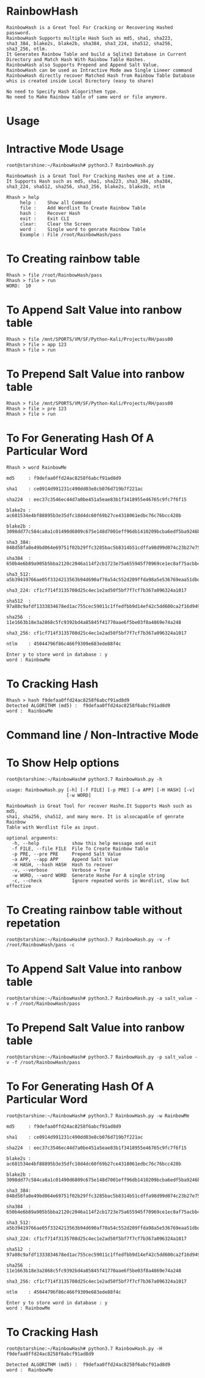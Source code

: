 # RainbowHash 
	RainbowHash is a Great Tool For Cracking or Recovering Hashed password.
	RainbowHash Supports multiple Hash Such as md5, sha1, sha223, sha3_384, blake2s, blake2b, sha384, sha3_224, sha512, sha256, sha3_256, ntlm.
	It Generates Rainbow Table and build a Sqlite3 Database in Current Directory and Match Hash With Rainbow Table Hashes.
	RainbowHash also Supports Prepend and Append Salt Value.
	RainbowHash can be used as Intractive Mode awa Single Lineer command
	RainbowHash directly recover Matched Hash from Rainbow Table Database whis is created inside Local Directory (easy to share)

	No need to Specify Hash Alogorithem type.
	No need to Make Rainbow table of same word or file anymore.

# Usage
# Intractive Mode Usage

	root@starshine:~/RainbowHash# python3.7 RainbowHash.py

	RainbowHash is a Great Tool For Cracking Hashes one at a time.
	It Supports Hash such as md5, sha1, sha223, sha3_384, sha384, sha3_224, sha512, sha256, sha3_256, blake2s, blake2b, ntlm 

	Rhash > help
	     help :    Show all Command
	     file :    Add Wordlist To Create Rainbow Table
	     hash :    Recover Hash
	     exit :    Exit CLI
	     clear:    Clear the Screen
	     word :    Single word to genrate Rainbow Table
	     Example : File /root/RainbowHash/pass

# To Creating rainbow table

	Rhash > file /root/RainbowHash/pass
	Rhash > file > run
	WORD:  10

# To Append Salt Value into ranbow table

	Rhash > file /mnt/SPORTS/VM/SF/Python-Kali/Projects/RH/pass00
	Rhash > file > app 123
	Rhash > file > run

# To Prepend Salt Value into ranbow table

	Rhash > file /mnt/SPORTS/VM/SF/Python-Kali/Projects/RH/pass00
	Rhash > file > pre 123
	Rhash > file > run

# To For Generating Hash Of A Particular Word
	Rhash > word RainbowMe

	md5     : f9defaa0ffd24ac8258f6abcf91ad8d9

	sha1    : ce0914d991231c490dd03e8cb076d719b7f221ac

	sha224  : eec37c3546ec44d7a0be451a5eae83b1f3418955e46765c9fc7f6f15

	blake2s : ac681534e4bf88895b3e35dfc18d4dc60f69b27ce4318061edbc76c76bcc428b

	blake2b : 3098dd77c584ca8a1c01490d6809c675e148d7001eff96db1410209bcba6edf5ba9246bd74344cf674c8f65345de5fdc98d21dcfce183c088f60aab62fb0d2a3

	sha3_384: 048d58fa0e49bd064e69751f02b29ffc3285bac5b8314b51cdffa98d99d074c23b27e75dfcbc774c2067c1af3d5d4695

	sha384  : 650b4e6b89a905b5bba2120c2046a114f2cb1723e75a655945f70969ce1ec8af75acbb417fcd63f0a048253dbd632e87

	sha3_512: a5b39419766ae05f3324213563b94d690af70a54c552d209ffda98a5e536769eaa51dbd6b36afb6831f67c6e71705a7601372cde7b1989cee177e252097a1fdc

	sha3_224: cf1cf714f3135708d25c4ec1e2ad50f5bf7f7cf7b367a096324a1017

	sha512  : 97a88c9afdf1333834678ed1ac755cec59011c1ffedfbb9d14ef42c5dd600ca2f16d949dc40629c5e02de877b9b21934476e8aab7e1699fabe68e6dc308fea2c

	sha256  : 11e1663b18e3a2868c5fc9392bd4a85845f41770aae6f5be03f8a4869e74a248

	sha3_256: cf1cf714f3135708d25c4ec1e2ad50f5bf7f7cf7b367a096324a1017

	ntlm	: 45044796f86c466f9309e683ede88f4c

	Enter y to store word in database : y
	word : RainbowMe

# To Cracking Hash

	Rhash > hash f9defaa0ffd24ac8258f6abcf91ad8d9
	Detected ALGORITHM (md5) :  f9defaa0ffd24ac8258f6abcf91ad8d9 
	word :  RainbowMe

# Command line / Non-Intractive Mode

# To Show Help options

	root@starshine:~/RainbowHash# python3.7 RainbowHash.py -h
	 
	usage: RainbowHash.py [-h] [-f FILE] [-p PRE] [-a APP] [-H HASH] [-v]
	                      [-w WORD]

	RainbowHash is Great Tool for recover Hashe.It Supports Hash such as md5,
	sha1, sha256, sha512, and many more. It is alsocapable of genrate Rainbow
	Table with Wordlist file as input.

	optional arguments:
	  -h, --help            show this help message and exit
	  -f FILE, --file FILE  File To Create Rainbow Table
	  -p PRE, --pre PRE     Prepend Salt Value
	  -a APP, --app APP     Append Salt Value
	  -H HASH, --hash HASH  Hash to recover
	  -v, --verbose         Verbose = True
	  -w WORD, --word WORD  Generate Hashe For A single string
	  -c, --check           Ignore repeated words in Wordlist, slow but effective


# To Creating rainbow table without repetation

	root@starshine:~/RainbowHash# python3.7 RainbowHash.py -v -f /root/RainbowHash/pass -c

# To Append Salt Value into ranbow table

	root@starshine:~/RainbowHash# python3.7 RainbowHash.py -a salt_value -v -f /root/RainbowHash/pass

# To Prepend Salt Value into ranbow table

	root@starshine:~/RainbowHash# python3.7 RainbowHash.py -p salt_value -v -f /root/RainbowHash/pass

# To For Generating Hash Of A Particular Word

	root@starshine:~/RainbowHash# python3.7 RainbowHash.py -w RainbowMe

	md5     : f9defaa0ffd24ac8258f6abcf91ad8d9

	sha1    : ce0914d991231c490dd03e8cb076d719b7f221ac

	sha224  : eec37c3546ec44d7a0be451a5eae83b1f3418955e46765c9fc7f6f15

	blake2s : ac681534e4bf88895b3e35dfc18d4dc60f69b27ce4318061edbc76c76bcc428b

	blake2b : 3098dd77c584ca8a1c01490d6809c675e148d7001eff96db1410209bcba6edf5ba9246bd74344cf674c8f65345de5fdc98d21dcfce183c088f60aab62fb0d2a3

	sha3_384: 048d58fa0e49bd064e69751f02b29ffc3285bac5b8314b51cdffa98d99d074c23b27e75dfcbc774c2067c1af3d5d4695

	sha384  : 650b4e6b89a905b5bba2120c2046a114f2cb1723e75a655945f70969ce1ec8af75acbb417fcd63f0a048253dbd632e87

	sha3_512: a5b39419766ae05f3324213563b94d690af70a54c552d209ffda98a5e536769eaa51dbd6b36afb6831f67c6e71705a7601372cde7b1989cee177e252097a1fdc

	sha3_224: cf1cf714f3135708d25c4ec1e2ad50f5bf7f7cf7b367a096324a1017

	sha512  : 97a88c9afdf1333834678ed1ac755cec59011c1ffedfbb9d14ef42c5dd600ca2f16d949dc40629c5e02de877b9b21934476e8aab7e1699fabe68e6dc308fea2c

	sha256  : 11e1663b18e3a2868c5fc9392bd4a85845f41770aae6f5be03f8a4869e74a248

	sha3_256: cf1cf714f3135708d25c4ec1e2ad50f5bf7f7cf7b367a096324a1017
	
	ntlm	: 45044796f86c466f9309e683ede88f4c

	Enter y to store word in database : y
	word : RainbowMe


# To Cracking Hash 

	root@starshine:~/RainbowHash# python3.7 RainbowHash.py -H f9defaa0ffd24ac8258f6abcf91ad8d9 

    Detected ALGORITHM (md5) :  f9defaa0ffd24ac8258f6abcf91ad8d9 
	word :  RainbowMe
